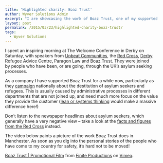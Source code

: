 ```yaml
---
title: 'Highlighted charity: Boaz Trust'
author: Wyver Solutions Admin
excerpt: "I are showcasing the work of Boaz Trust, one of my supported charities. Take a few minutes to watch the video. It's hard not to be moved by the personal stories of the people they are helping."
layout: post
permalink: /2015/03/23/highlighted-charity-boaz-trust/
tags:
  - Wyver Solutions
---
```

I spent an inspiring morning at The Welcome Conference in Derby on Saturday, with speakers from <a href="http://www.upbeatcommunities.org/" target="_blank">Upbeat Communities</a>, the <a href="http://www.redcross.org.uk/en/What-we-do/Refugee-support" target="_blank">Red Cross</a>, <a href="http://home.btconnect.com/derbyrefugeeforum/" target="_blank">Derby Refugee Advice Centre</a>, <a href="http://www.theparagongroup.co.uk/paragon-law/" target="_blank">Paragon Law</a> and <a href="http://boaztrust.org.uk/" target="_blank">Boaz Trust</a>. They were joined by people who have been, or are going, through the UK&#8217;s asylum seeking processes.

As a company I have supported Boaz Trust for a while now, particularly as they <a href="http://boaztrust.org.uk/get-involved/campaigns/" target="_blank">campaign</a> nationally about the destitution of asylum seekers and refugees. This is usually caused by administrative processes in different departments that are not joined up, and need much more focus on the value they provide the customer (<a title="Introduction to systems thinking" href="{{ site.url }}/2015/03/15/introduction-to-systems-thinking/" target="_blank">lean or systems thinking</a> would make a massive difference here!)

Don&#8217;t listen to the newspaper headlines about asylum seekers, which generally have a very negative view &#8211; take a look at the <a href="http://www.redcross.org.uk/en/What-we-do/Refugee-support/Refugee-facts-and-figures" target="_blank">facts and figures from the Red Cross</a> instead.

The video below paints a picture of the work Boaz Trust does in Manchester. As soon as you dig into the personal stories of the people who have come to my country for safety, it&#8217;s hard not to be moved!



[Boaz Trust | Promotional Film][2] from [Finite Productions][3] on [Vimeo][4].

 [2]: https://vimeo.com/32966011
 [3]: https://vimeo.com/finiteprods
 [4]: https://vimeo.com
